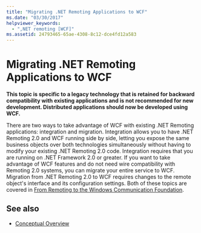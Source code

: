 ```yaml
---
title: "Migrating .NET Remoting Applications to WCF"
ms.date: "03/30/2017"
helpviewer_keywords: 
  - ",NET remoting [WCF]"
ms.assetid: 24793465-65ae-4308-8c12-dce4fd12a583
---
```

# Migrating .NET Remoting Applications to WCF

**This topic is specific to a legacy technology that is retained for backward compatibility with existing applications and is not recommended for new development. Distributed applications should now be developed using WCF.**  
  
 There are two ways to take advantage of WCF with existing .NET Remoting applications: integration and migration. Integration allows you to have .NET Remoting 2.0 and WCF running side by side, letting you expose the same business objects over both technologies simultaneously without having to modify your existing .NET Remoting 2.0 code. Integration requires that you are running on .NET Framework 2.0 or greater. If you want to take advantage of WCF features and do not need wire compatibility with Remoting 2.0 systems, you can migrate your entire service to WCF. Migration from .NET Remoting 2.0 to WCF requires changes to the remote object's interface and its configuration settings. Both of these topics are covered in [From Remoting to the Windows Communication Foundation](/previous-versions/aa730857(v=vs.80)).  
  
## See also

- [Conceptual Overview](../conceptual-overview.md)
